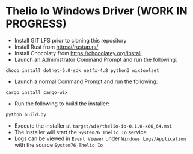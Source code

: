 # Thelio Io Windows Driver (WORK IN PROGRESS)

- Install GIT LFS prior to cloning this repository
- Install Rust from https://rustup.rs/
- Install Chocolaty from https://chocolatey.org/install
- Launch an Administrator Command Prompt and run the following:
```
choco install dotnet-6.0-sdk netfx-4.8 python3 wixtoolset
```
- Launch a normal Command Prompt and run the following:
```
cargo install cargo-wix
```
- Run the following to build the installer:
```
python build.py
```
- Execute the installer at `target/wix/thelio-io-0.1.0-x86_64.msi`
- The installer will start the `System76 Thelio Io` service
- Logs can be viewed in `Event Viewer` under `Windows Logs/Application` with the
  source `System76 Thelio Io`
